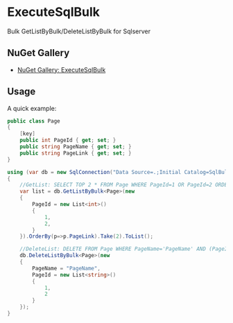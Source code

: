 # ExecuteSqlBulk

Bulk GetListByBulk/DeleteListByBulk for Sqlserver

## NuGet Gallery

- [NuGet Gallery: ExecuteSqlBulk](https://www.nuget.org/packages/ExecuteSqlBulk/)


## Usage

A quick example:

```C#
public class Page
{
    [key]
    public int PageId { get; set; }
    public string PageName { get; set; }
    public string PageLink { get; set; }
}

using (var db = new SqlConnection("Data Source=.;Initial Catalog=SqlBulkTestDb;Integrated Security=True"))
{
    //GetList: SELECT TOP 2 * FROM Page WHERE PageId=1 OR PageId=2 ORDER BY PageLink ASC;
    var list = db.GetListByBulk<Page>(new
    {
        PageId = new List<int>()
        {
            1,
            2,
        }
    }).OrderBy(p=>p.PageLink).Take(2).ToList();

    //DeleteList: DELETE FROM Page WHERE PageName='PageName' AND (PageId=1 OR PageId=2)
    db.DeleteListByBulk<Page>(new
    {
        PageName = "PageName",
        PageId = new List<string>()
        {
            1,
            2
        }
    });
}
```
